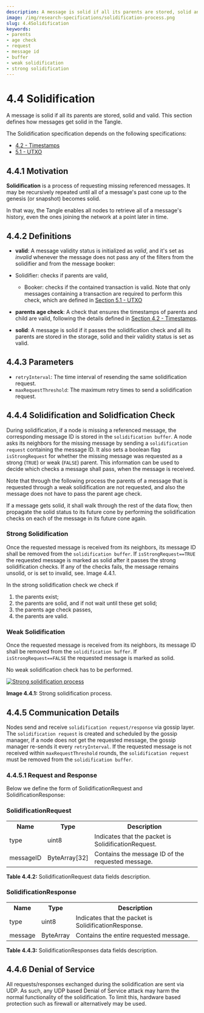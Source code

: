 ```yaml
---
description: A message is solid if all its parents are stored, solid and valid. This section defines how messages get solid in the Tangle. The solidification specification depends on timestamps and UTXO.
image: /img/research-specifications/solidification-process.png
slug: 4.4Solidification
keywords:
- parents
- age check
- request
- message id
- buffer
- weak solidification
- strong solidification
---
```


# 4.4 Solidification

A message is solid if all its parents are stored, solid and valid. This section defines how messages get solid in the Tangle.

The Solidification specification depends on the following specifications:
- [4.2 - Timestamps](./4.2_timestamps.md)
- [5.1 - UTXO](./5.1_utxo.md)

## 4.4.1 Motivation

**Solidification** is a process of requesting missing referenced messages. It may be recursively repeated until all of a message's past cone up to the genesis (or snapshot) becomes solid.

In that way, the Tangle enables all nodes to retrieve all of a message's history, even the ones joining the network at a point later in time.

## 4.4.2 Definitions

* **valid**:
  A message validity status is initialized as *valid*, and it's set as *invalid* whenever the message does not pass any of the filters from the solidifier and from the message booker:
* Solidifier: checks if parents are valid,
    * Booker: checks if the contained transaction is valid. Note that only messages containing a transaction are required to perform this check, which are defined in [Section 5.1 - UTXO](./5.1_utxo.md#validation)

* **parents age check**: A check that ensures the timestamps of parents and child are valid, following the details defined in [Section 4.2 - Timestamps](./4.2_timestamps.md).
* **solid**: A message is solid if it passes the solidification check and all its parents are stored in the storage, solid and their validity status is set as valid.

## 4.4.3 Parameters

* `retryInterval`: The time interval of resending the same solidification request.
* `maxRequestThreshold`: The maximum retry times to send a solidification request.

## 4.4.4 Solidification and Solidfication Check

During solidification, if a node is missing a referenced message, the corresponding message ID is stored in the `solidification buffer`. A node asks its neighbors for the missing message by sending a `solidification request` containing the message ID.
It also sets a boolean flag `isStrongRequest` for whether the missing message was requested as a strong (`TRUE`) or weak (`FALSE`) parent. This information can be used to decide which checks a message shall pass, when the message is received.

Note that through the following process the parents of a message that is requested through a weak solidification are not requested, and also the message does not have to pass the parent age check.

If a message gets solid, it shall walk through the rest of the data flow, then propagate the solid status to its future cone by performing the solidification checks on each of the message in its future cone again.


### Strong Solidification

Once the requested message is received from its neighbors, its message ID shall be removed from the `solidification buffer`. If `isStrongRequest==TRUE` the requested message is marked as solid after it passes the strong solidification checks. If any of the checks fails, the message remains unsolid, or is set to invalid, see. Image 4.4.1.

In the strong solidification check we check if

1. the parents exist;
2. the parents are solid, and if not wait until these get solid;
3. the parents age check passes,
4. the parents are valid.

### Weak Solidification

Once the requested message is received from its neighbors, its message ID shall be removed from the `solidification buffer`. If `isStrongRequest==FALSE` the requested message is marked as solid.

No weak solidification check has to be performed.


[![Strong solidification process](https://user-images.githubusercontent.com/11289354/117009286-28333200-ad1e-11eb-8d0d-186c8d8ce373.png)](https://user-images.githubusercontent.com/11289354/117009286-28333200-ad1e-11eb-8d0d-186c8d8ce373.png)

**Image 4.4.1:** Strong solidification process.



## 4.4.5 Communication Details

Nodes send and receive `solidification request/response` via gossip layer. The `solidification request` is created and scheduled by the gossip manager, if a node does not get the requested message, the gossip manager re-sends it every `retryInterval`. If the requested message is not received within `maxRequestThreshold` rounds, the `solidification request` must be removed from the `solidification buffer`.

### 4.4.5.1 Request and Response
Below we define the form of SolidificationRequest and SolidificationResponse:

### SolidificationRequest

<table>
    <tbody>
     <tr>
         <th>Name</th>
         <th>Type</th>
         <th>Description</th>
     </tr>
     <tr>
         <td>type</td>
         <td>uint8</td>
         <td>Indicates that the packet is SolidificationRequest.</td>
     </tr>
     <tr>
         <td>messageID</td>
         <td>ByteArray[32]</td>
         <td>Contains the message ID of the requested message.</td>
     </tr>
  </tbody>
 </table>

**Table 4.4.2:** SolidificationRequest data fields description.

### SolidificationResponse

<table>
    <tbody>
     <tr>
         <th>Name</th>
         <th>Type</th>
         <th>Description</th>
     </tr>
     <tr>
         <td>type</td>
         <td>uint8</td>
         <td>Indicates that the packet is SolidificationResponse.</td>
     </tr>
     <tr>
         <td>message</td>
         <td>ByteArray</td>
         <td>Contains the entire requested message.</td>
     </tr>
    </tbody>
 </table>

**Table 4.4.3:** SolidificationResponses data fields description.

## 4.4.6 Denial of Service

All requests/responses exchanged during the solidification are sent via UDP. As such, any UDP based Denial of Service attack may harm the normal functionality of the solidification. To limit this, hardware based protection such as firewall or alternatively may be used.
